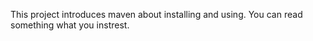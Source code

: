 This project introduces maven about installing and using.
You can read something what you instrest.
